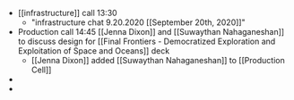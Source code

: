 - [[infrastructure]] call 13:30 
    - "infrastructure chat 9.20.2020 [[September 20th, 2020]]"
- Production call 14:45 [[Jenna Dixon]] and [[Suwaythan Nahaganeshan]] to discuss design for [[Final Frontiers - Democratized Exploration and Exploitation of Space and Oceans]] deck
    - [[Jenna Dixon]] added [[Suwaythan Nahaganeshan]] to [[Production Cell]]
- 
- 
